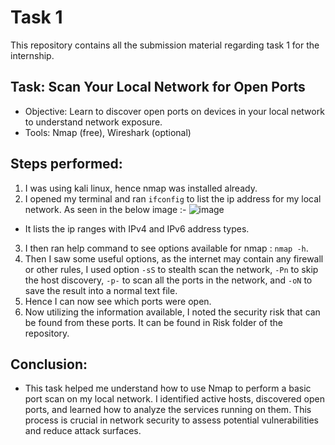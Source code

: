 # Task 1 
This repository contains all the submission material regarding task 1 for the internship.

## Task: Scan Your Local Network for Open Ports
- Objective: Learn to discover open ports on devices in your local network to understand network exposure.
- Tools: Nmap (free), Wireshark (optional)

## Steps performed:
1. I was using kali linux, hence nmap was installed already.
2. I opened my terminal and ran `ifconfig` to list the ip address for my local network. As seen in the below image :-
![image](https://github.com/user-attachments/assets/37296513-40cc-415b-9755-77890bc14010)
- It lists the ip ranges with IPv4 and IPv6 address types.
3. I then ran help command to see options available for nmap : `nmap -h`.
4. Then I saw some useful options, as the internet may contain any firewall or other rules, I used option `-sS` to stealth scan the network, `-Pn` to skip the host discovery, `-p-` to scan all the ports in the network, and `-oN` to save the result into a normal text file.
5. Hence I can now see which ports were open.
6. Now utilizing the information available, I noted the security risk that can be found from these ports. It can be found in Risk folder of the repository.

## Conclusion:
- This task helped me understand how to use Nmap to perform a basic port scan on my local network. I identified active hosts, discovered open ports, and learned how to analyze the services running on them. This process is crucial in network security to assess potential vulnerabilities and reduce attack surfaces.
